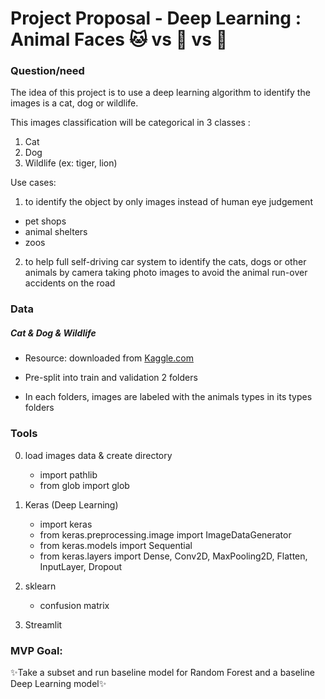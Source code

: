 # Project Proposal - Deep Learning : Animal Faces 🐱 vs 🐶 vs 🐯

### Question/need


The idea of this project is to use a deep learning algorithm to identify the images is a cat, dog or wildlife.


 This images classification will be categorical in 3 classes : 
 1. Cat 
 2. Dog 
 3. Wildlife (ex: tiger, lion)


Use cases:
1. to identify the object by only images instead of human eye judgement
- pet shops
- animal shelters 
- zoos

2. to help full self-driving car system to identify the cats, dogs or other animals by camera taking photo images 
to avoid the animal run-over accidents on the road


### Data


##### Cat & Dog & Wildlife

-  Resource: downloaded from [Kaggle.com](hhttps://www.kaggle.com/andrewmvd/animal-faces)

- Pre-split into train and validation 2 folders

- In each folders, images are labeled with the animals types in its types folders


### Tools
0. load images data & create directory
   * import pathlib
   * from glob import glob


1. Keras (Deep Learning)
    * import keras
	* from keras.preprocessing.image import ImageDataGenerator
	* from keras.models import Sequential
	* from keras.layers import Dense, Conv2D, MaxPooling2D, Flatten, InputLayer, Dropout 

2. sklearn
    - confusion matrix

3. Streamlit




### MVP Goal:

✨Take a subset and run baseline model for Random Forest and a baseline Deep Learning model✨
